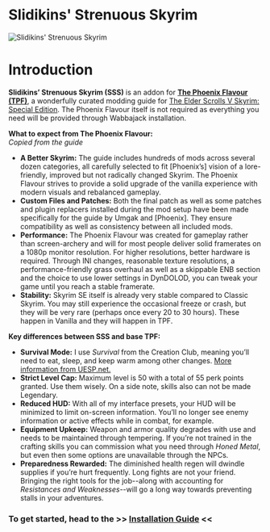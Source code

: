 # Slidikins' Strenuous Skyrim

![Slidikins' Strenuous Skyrim](https://i.imgur.com/S3Ef5We.png)

# Introduction
**Slidikins’ Strenuous Skyrim (SSS)** is an addon for **[The Phoenix Flavour (TPF)](https://thephoenixflavour.com/tpf/introduction/)**, a wonderfully curated modding guide for [The Elder Scrolls V Skyrim: Special Edition](https://store.steampowered.com/app/489830/The_Elder_Scrolls_V_Skyrim_Special_Edition/). The Phoenix Flavour itself is not required as everything you need will be provided through Wabbajack installation.

**What to expect from The Phoenix Flavour:**  
*Copied from the guide*
- **A Better Skyrim:** The guide includes hundreds of mods across several dozen categories, all carefully selected to fit [Phoenix’s] vision of a lore-friendly, improved but not radically changed Skyrim. The Phoenix Flavour strives to provide a solid upgrade of the vanilla experience with modern visuals and rebalanced gameplay.
- **Custom Files and Patches:** Both the final patch as well as some patches and plugin replacers installed during the mod setup have been made specifically for the guide by Umgak and [Phoenix]. They ensure compatibility as well as consistency between all included mods.
- **Performance:** The Phoenix Flavour was created for gameplay rather than screen-archery and will for most people deliver solid framerates on a 1080p monitor resolution. For higher resolutions, better hardware is required. Through INI changes, reasonable texture resolutions, a performance-friendly grass overhaul as well as a skippable ENB section and the choice to use lower settings in DynDOLOD, you can tweak your game until you reach a stable framerate.
- **Stability:** Skyrim SE itself is already very stable compared to Classic Skyrim. You may still experience the occasional freeze or crash, but they will be very rare (perhaps once every 20 to 30 hours). These happen in Vanilla and they will happen in TPF.

**Key differences between SSS and base TPF:**
- **Survival Mode:** I use _Survival_ from the Creation Club, meaning you’ll need to eat, sleep, and keep warm among other changes. [More information from UESP.net.](https://en.uesp.net/wiki/Skyrim:Survival_Mode)
- **Strict Level Cap:** Maximum level is 50 with a total of 55 perk points granted. Use them wisely. On a side note, skills also can not be made Legendary.
- **Reduced HUD:** With all of my interface presets, your HUD will be minimized to limit on-screen information. You’ll no longer see enemy information or active effects while in combat, for example.
- **Equipment Upkeep:** Weapon and armor quality degrades with use and needs to be maintained through tempering. If you’re not trained in the crafting skills you can commission what you need through _Honed Metal_, but even then some options are unavailable through the NPCs.
- **Preparedness Rewarded:** The diminished health regen will dwindle supplies if you’re hurt frequently. Long fights are not your friend. Bringing the right tools for the job--along with accounting for _Resistances and Weaknesses_--will go a long way towards preventing stalls in your adventures.


### To get started, head to the >> [Installation Guide](https://thephoenixflavour.com/skyrim-se/sss/installation-guide/) <<
